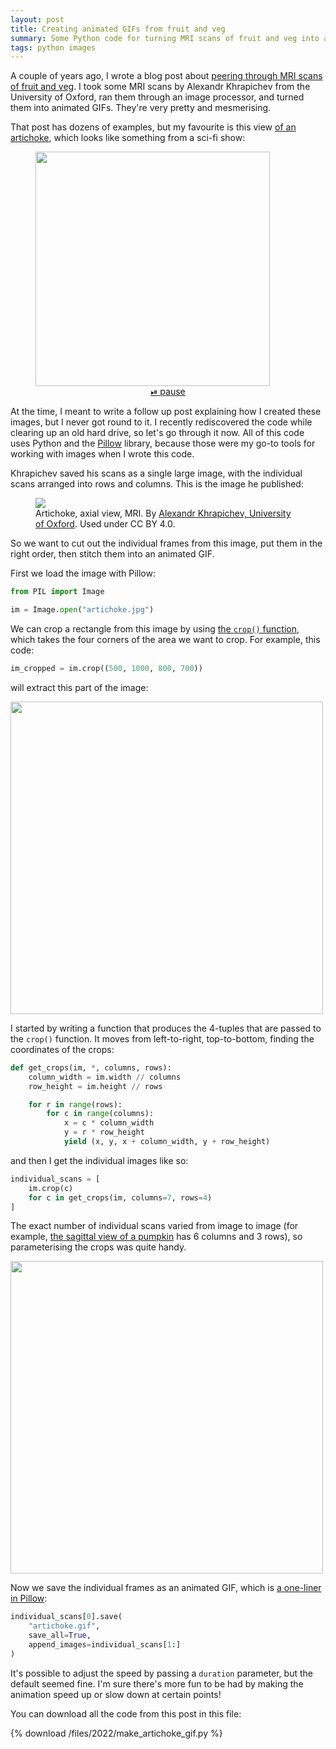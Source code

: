 ```yaml
---
layout: post
title: Creating animated GIFs from fruit and veg
summary: Some Python code for turning MRI scans of fruit and veg into animated GIFs.
tags: python images
---
```


A couple of years ago, I wrote a blog post about [peering through MRI scans of fruit and veg][stacks].
I took some MRI scans by Alexandr Khrapichev from the University of Oxford, ran them through an image processor, and turned them into animated GIFs.
They're very pretty and mesmerising.

That post has dozens of examples, but my favourite is this view [of an artichoke][artichoke], which looks like something from a sci-fi show:

<script>
  function toggle() {
    var img = document.getElementById("artichoke");
    var toggleControl = document.getElementById("toggleControl");

    console.log(img.src);

    if (img.src.endsWith(".jpg")) {
      img.src = "/images/2022/artichoke.gif";
      toggleControl.innerHTML = "&#x23EF;&#xFE0E; pause";
    } else {
      img.src = "/images/2022/artichoke.jpg";
      toggleControl.innerHTML = "&#x23EF;&#xFE0E; play";
    }
  }
</script>

<figure>
  <img src="/images/2022/artichoke.gif" id="artichoke" style="width: 375px;">
  <center>
    <a href="#" onclick="script:toggle()" id="toggleControl">&#x23EF;&#xFE0E; pause</a>
  </center>
</figure>

At the time, I meant to write a follow up post explaining how I created these images, but I never got round to it.
I recently rediscovered the code while clearing up an old hard drive, so let's go through it now.
All of this code uses Python and the [Pillow] library, because those were my go-to tools for working with images when I wrote this code.

Khrapichev saved his scans as a single large image, with the individual scans arranged into rows and columns.
This is the image he published:

<figure>
  <a href="/images/2022/artichoke_frames.jpg">
    <img src="/images/2022/artichoke_frames_small.jpg">
  </a>
  <figcaption>
    Artichoke, axial view, MRI.
    By <a href="https://wellcomecollection.org/works/b9g485fs">Alexandr Khrapichev, University of Oxford</a>.
    Used under CC BY 4.0.
  </figcaption>
</figure>

So we want to cut out the individual frames from this image, put them in the right order, then stitch them into an animated GIF.

First we load the image with Pillow:

```python
from PIL import Image

im = Image.open("artichoke.jpg")
```

We can crop a rectangle from this image by using [the `crop()` function][crop_function], which takes the four corners of the area we want to crop.
For example, this code:

```python
im_cropped = im.crop((500, 1000, 800, 700))
```

will extract this part of the image:

<img src="/images/2022/artichoke_frames_cropped.png" style="width: 500px;">

I started by writing a function that produces the 4-tuples that are passed to the `crop()` function.
It moves from left-to-right, top-to-bottom, finding the coordinates of the crops:

```python
def get_crops(im, *, columns, rows):
    column_width = im.width // columns
    row_height = im.height // rows

    for r in range(rows):
        for c in range(columns):
            x = c * column_width
            y = r * row_height
            yield (x, y, x + column_width, y + row_height)
```

and then I get the individual images like so:

```python
individual_scans = [
    im.crop(c)
    for c in get_crops(im, columns=7, rows=4)
]
```

The exact number of individual scans varied from image to image (for example, [the sagittal view of a pumpkin][pumpkin] has 6 columns and 3 rows), so parameterising the crops was quite handy.

<img src="/images/2022/artichoke_crops.png" style="width: 500px;">

Now we save the individual frames as an animated GIF, which is [a one-liner in Pillow][save_gifs]:

```python
individual_scans[0].save(
    "artichoke.gif",
    save_all=True,
    append_images=individual_scans[1:]
)
```

It's possible to adjust the speed by passing a `duration` parameter, but the default seemed fine.
I'm sure there's more fun to be had by making the animation speed up or slow down at certain points!

You can download all the code from this post in this file:

{% download /files/2022/make_artichoke_gif.py %}

[stacks]: https://stacks.wellcomecollection.org/peering-through-mri-scans-of-fruit-and-veg-part-1-a2e8b07bde6f
[artichoke]: https://wellcomecollection.org/works/b9g485fs
[Pillow]: https://pypi.org/project/Pillow/
[collection]: https://wellcomecollection.org/works/b9g485fs
[crop_function]: https://pillow.readthedocs.io/en/stable/reference/Image.html#PIL.Image.Image.crop
[pumpkin]: https://wellcomecollection.org/works/z3cja6w4
[save_gifs]: https://pillow.readthedocs.io/en/stable/handbook/image-file-formats.html?highlight=gif#saving
